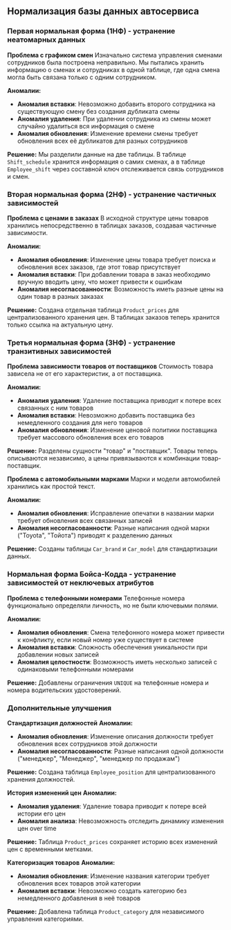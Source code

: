 ## Нормализация базы данных автосервиса

### Первая нормальная форма (1НФ) - устранение неатомарных данных

**Проблема с графиком смен**
Изначально система управления сменами сотрудников была построена неправильно. Мы пытались хранить информацию о сменах и сотрудниках в одной таблице, где одна смена могла быть связана только с одним сотрудником.

**Аномалии:**
- **Аномалия вставки**: Невозможно добавить второго сотрудника на существующую смену без создания дубликата смены
- **Аномалия удаления**: При удалении сотрудника из смены может случайно удалиться вся информация о смене
- **Аномалия обновления**: Изменение времени смены требует обновления всех её дубликатов для разных сотрудников

**Решение:**
Мы разделили данные на две таблицы. В таблице `Shift_schedule` хранится информация о самих сменах, а в таблице `Employee_shift` через составной ключ отслеживается связь сотрудников и смен.

### Вторая нормальная форма (2НФ) - устранение частичных зависимостей

**Проблема с ценами в заказах**
В исходной структуре цены товаров хранились непосредственно в таблицах заказов, создавая частичные зависимости.

**Аномалии:**
- **Аномалия обновления**: Изменение цены товара требует поиска и обновления всех заказов, где этот товар присутствует
- **Аномалия вставки**: При добавлении товара в заказ необходимо вручную вводить цену, что может привести к ошибкам
- **Аномалия несогласованности**: Возможность иметь разные цены на один товар в разных заказах

**Решение:**
Создана отдельная таблица `Product_prices` для централизованного хранения цен. В таблицах заказов теперь хранится только ссылка на актуальную цену.

### Третья нормальная форма (3НФ) - устранение транзитивных зависимостей

**Проблема зависимости товаров от поставщиков**
Стоимость товара зависела не от его характеристик, а от поставщика.

**Аномалии:**
- **Аномалия удаления**: Удаление поставщика приводит к потере всех связанных с ним товаров
- **Аномалия вставки**: Невозможно добавить поставщика без немедленного создания для него товаров
- **Аномалия обновления**: Изменение ценовой политики поставщика требует массового обновления всех его товаров

**Решение:**
Разделены сущности "товар" и "поставщик". Товары теперь описываются независимо, а цены привязываются к комбинации товар-поставщик.

**Проблема с автомобильными марками**
Марки и модели автомобилей хранились как простой текст.

**Аномалии:**
- **Аномалия обновления**: Исправление опечатки в названии марки требует обновления всех связанных записей
- **Аномалия несогласованности**: Разные написания одной марки ("Toyota", "Тойота") приводят к разделению данных

**Решение:**
Созданы таблицы `Car_brand` и `Car_model` для стандартизации данных.

### Нормальная форма Бойса-Кодда - устранение зависимостей от неключевых атрибутов

**Проблема с телефонными номерами**
Телефонные номера функционально определяли личность, но не были ключевыми полями.

**Аномалии:**
- **Аномалия обновления**: Смена телефонного номера может привести к конфликту, если новый номер уже существует в системе
- **Аномалия вставки**: Сложность обеспечения уникальности при добавлении новых записей
- **Аномалия целостности**: Возможность иметь несколько записей с одинаковыми телефонными номерами

**Решение:**
Добавлены ограничения `UNIQUE` на телефонные номера и номера водительских удостоверений.

### Дополнительные улучшения

**Стандартизация должностей**
**Аномалии:**
- **Аномалия обновления**: Изменение описания должности требует обновления всех сотрудников этой должности
- **Аномалия несогласованности**: Разные написания одной должности ("менеджер", "Менеджер", "менеджер по продажам")

**Решение:**
Создана таблица `Employee_position` для централизованного хранения должностей.

**История изменений цен**
**Аномалии:**
- **Аномалия удаления**: Удаление товара приводит к потере всей истории его цен
- **Аномалия анализа**: Невозможность отследить динамику изменения цен over time

**Решение:**
Таблица `Product_prices` сохраняет историю всех изменений цен с временными метками.

**Категоризация товаров**
**Аномалии:**
- **Аномалия обновления**: Изменение названия категории требует обновления всех товаров этой категории
- **Аномалия вставки**: Невозможно создать категорию без немедленного добавления в неё товаров

**Решение:**
Добавлена таблица `Product_category` для независимого управления категориями.

